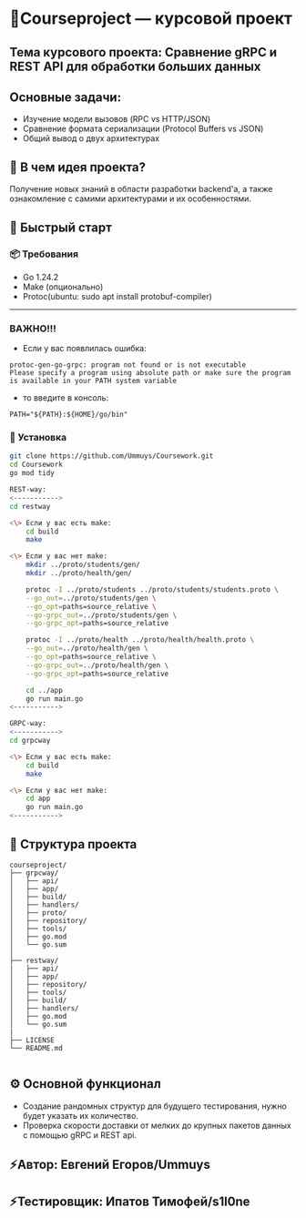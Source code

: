 # 📃Courseproject — курсовой проект

## Тема курсового проекта: Сравнение gRPC и REST API для обработки больших данных

## Основные задачи:

- Изучение модели вызовов (RPC vs HTTP/JSON)
- Сравнение формата сериализации (Protocol Buffers vs JSON)
- Общий вывод о двух архитектурах

## 💫 В чем идея проекта?

Получение новых знаний в области разработки backend'a, а также ознакомление с самими архитектурами и их особенностями.

## 🚀 Быстрый старт

### 📦 Требования

- Go 1.24.2
- Make (опционально)
- Protoc(ubuntu: sudo apt install protobuf-compiler)

---

### ВАЖНО!!!
- Если у вас появлилась ошибка: 
```
protoc-gen-go-grpc: program not found or is not executable
Please specify a program using absolute path or make sure the program is available in your PATH system variable
```
- то введите в консоль:
```
PATH="${PATH}:${HOME}/go/bin"
```

### 🔧 Установка

```bash
git clone https://github.com/Ummuys/Coursework.git
cd Coursework
go mod tidy

REST-way:
<----------->
cd restway

<\> Если у вас есть make:
	cd build
	make

<\> Если у вас нет make:
	mkdir ../proto/students/gen/
	mkdir ../proto/health/gen/

	protoc -I ../proto/students ../proto/students/students.proto \
	--go_out=../proto/students/gen \
	--go_opt=paths=source_relative \
	--go-grpc_out=../proto/students/gen \
	--go-grpc_opt=paths=source_relative

	protoc -I ../proto/health ../proto/health/health.proto \
	--go_out=../proto/health/gen \
	--go_opt=paths=source_relative \
	--go-grpc_out=../proto/health/gen \
	--go-grpc_opt=paths=source_relative

	cd ../app
	go run main.go
<----------->

GRPC-way:
<----------->
cd grpcway

<\> Если у вас есть make:
	cd build
	make

<\> Если у вас нет make:
	cd app
	go run main.go
<----------->
```

## 🧩 Структура проекта

```
courseproject/
├── grpcway/
│   ├── api/
│   ├── app/
│   ├── build/
│   ├── handlers/
│   ├── proto/
│   ├── repository/
│   ├── tools/
│   ├── go.mod
│   └── go.sum
│
├── restway/
|   ├── api/
│   ├── app/
│   ├── repository/
│   ├── tools/
│   ├── build/
│   ├── handlers/
│   ├── go.mod
│   └── go.sum
|
├── LICENSE
└── README.md
 
```

## ⚙️ Основной функционал

* Создание рандомных структур для будущего тестирования, нужно будет указать их количество.
* Проверка скорости доставки от мелких до крупных пакетов данных с помощью gRPC и REST api.

## ⚡️Автор: Евгений Егоров/Ummuys

## ⚡️Тестировщик: Ипатов Тимофей/s1l0ne

